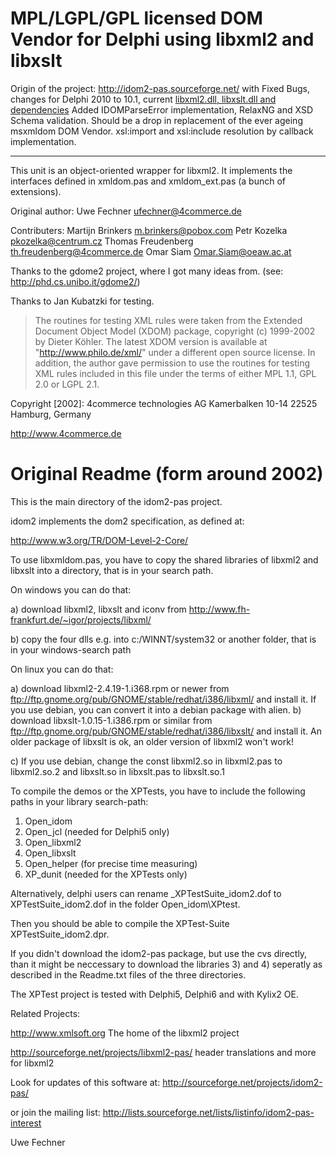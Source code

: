 MPL/LGPL/GPL licensed DOM Vendor for Delphi using libxml2 and libxslt
=====================================================================
Origin of the project: http://idom2-pas.sourceforge.net/
with Fixed Bugs, changes for Delphi 2010 to 10.1,
current [libxml2.dll, libxslt.dll and dependencies](https://github.com/kiyolee/libxslt-win-build)
Added IDOMParseError implementation, RelaxNG and XSD Schema validation.
Should be a drop in replacement of the ever ageing msxmldom DOM Vendor.
xsl:import and xsl:include resolution by callback implementation.

------------------------------------------------------------------------------
   This unit is an object-oriented wrapper for libxml2.
   It implements the interfaces defined in xmldom.pas and xmldom_ext.pas (a bunch of extensions).

   Original author:
   Uwe Fechner <ufechner@4commerce.de>

   Contributers:
   Martijn Brinkers   <m.brinkers@pobox.com>
   Petr Kozelka       <pkozelka@centrum.cz>
   Thomas Freudenberg <th.freudenberg@4commerce.de>
   Omar Siam          <Omar.Siam@oeaw.ac.at>

   Thanks to the gdome2 project, where I got many ideas from.
   (see: http://phd.cs.unibo.it/gdome2/)

   Thanks to Jan Kubatzki for testing.

   > The routines for testing XML rules were taken from the Extended Document
   > Object Model (XDOM) package, copyright (c) 1999-2002 by Dieter Köhler.
   > The latest XDOM version is available at "http://www.philo.de/xml/" under
   > a different open source license.  In addition, the author gave permission
   > to use the routines for testing XML rules included in this file under the
   > terms of either MPL 1.1, GPL 2.0 or LGPL 2.1.


   Copyright [2002]:
   4commerce technologies AG
   Kamerbalken 10-14
   22525 Hamburg, Germany

   http://www.4commerce.de

Original Readme (form around 2002)
==================================
This is the main directory of the idom2-pas project.

idom2 implements the dom2 specification, as defined at:

http://www.w3.org/TR/DOM-Level-2-Core/

To use libxmldom.pas, you have to copy the shared libraries
of libxml2 and libxslt into a directory, that is in your
search path.

On windows you can do that:

a) download libxml2, libxslt and iconv from
   http://www.fh-frankfurt.de/~igor/projects/libxml/

b) copy the four dlls e.g. into c:/WINNT/system32 or another
   folder, that is in your windows-search path

On linux you can do that:

a) download libxml2-2.4.19-1.i368.rpm or newer from 
   ftp://ftp.gnome.org/pub/GNOME/stable/redhat/i386/libxml/
   and install it.
   If you use debian, you can convert it into a debian package
   with alien.
b) download libxslt-1.0.15-1.i386.rpm or similar from
   ftp://ftp.gnome.org/pub/GNOME/stable/redhat/i386/libxslt/
   and install it.
   An older package of libxslt is ok, an older version of libxml2
   won't work!

c) If you use debian, change the const libxml2.so in libxml2.pas
   to libxml2.so.2 and libxslt.so in libxslt.pas to libxslt.so.1

To compile the demos or the XPTests, you have to include
the following paths in your library search-path:

1) Open_idom
2) Open_jcl    (needed for Delphi5 only)
3) Open_libxml2
4) Open_libxslt
5) Open_helper (for precise time measuring)
6) XP_dunit    (needed for the XPTests only)

Alternatively, delphi users can rename _XPTestSuite_idom2.dof
to XPTestSuite_idom2.dof in the folder Open_idom\XPtest.

Then you should be able to compile the XPTest-Suite 
XPTestSuite_idom2.dpr. 

If you didn't download the idom2-pas package, but use
the cvs directly, than it might be neccessary to download
the libraries 3) and 4) seperatly as described in the
Readme.txt files of the three directories.

The XPTest project is tested with Delphi5, Delphi6 and with Kylix2 OE.


Related Projects:

http://www.xmlsoft.org 
The home of the libxml2 project

http://sourceforge.net/projects/libxml2-pas/
header translations and more for libxml2

Look for updates of this software at:
http://sourceforge.net/projects/idom2-pas/

or join the mailing list:
http://lists.sourceforge.net/lists/listinfo/idom2-pas-interest

Uwe Fechner



